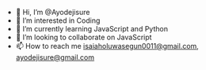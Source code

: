 - 👋 Hi, I’m @Ayodejisure
- 👀 I’m interested in Coding 
- 🌱 I’m currently learning JavaScript and Python 
- 💞️ I’m looking to collaborate on JavaScript 
- 📫 How to reach me isaiaholuwasegun0011@gmail.com, ayodejisure@gmail.com

<!---
Ayodejisure/Ayodejisure is a ✨ special ✨ repository because its `README.md` (this file) appears on your GitHub profile.
You can click the Preview link to take a look at your changes.
--->

